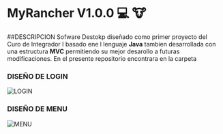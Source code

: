 # __MyRancher V1.0.0__ 	:computer: :cow:
##DESCRIPCION
Sofware Destokp diseñado como primer proyecto del Curo de Integrador I basado ene l lenguaje __Java__ tambien desarrollada con una
estructura __MVC__ permitiendo su mejor desarollo a futuras modificaciones. En el presente repositorio encontrara en la carpeta 

### DISEÑO DE LOGIN
 
![LOGIN]()

### DISEÑO DE MENU

![MENU]()
